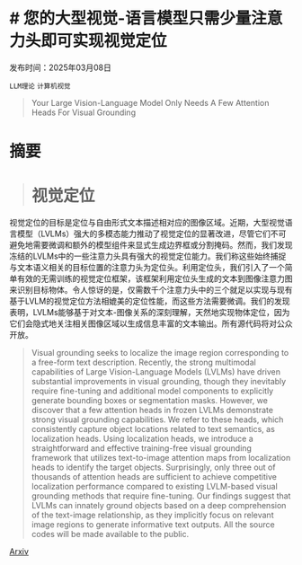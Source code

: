 # # 您的大型视觉-语言模型只需少量注意力头即可实现视觉定位

发布时间：2025年03月08日

`LLM理论` `计算机视觉`

> Your Large Vision-Language Model Only Needs A Few Attention Heads For Visual Grounding

# 摘要

> # 视觉定位
视觉定位的目标是定位与自由形式文本描述相对应的图像区域。近期，大型视觉语言模型（LVLMs）强大的多模态能力推动了视觉定位的显著改进，尽管它们不可避免地需要微调和额外的模型组件来显式生成边界框或分割掩码。然而，我们发现冻结的LVLMs中的一些注意力头具有强大的视觉定位能力。我们称这些始终捕捉与文本语义相关的目标位置的注意力头为定位头。利用定位头，我们引入了一个简单有效的无需训练的视觉定位框架，该框架利用定位头生成的文本到图像注意力图来识别目标物体。令人惊讶的是，仅需数千个注意力头中的三个就足以实现与现有基于LVLM的视觉定位方法相媲美的定位性能，而这些方法需要微调。我们的发现表明，LVLMs能够基于对文本-图像关系的深刻理解，天然地实现物体定位，因为它们会隐式地关注相关图像区域以生成信息丰富的文本输出。所有源代码将对公众开放。


> Visual grounding seeks to localize the image region corresponding to a free-form text description. Recently, the strong multimodal capabilities of Large Vision-Language Models (LVLMs) have driven substantial improvements in visual grounding, though they inevitably require fine-tuning and additional model components to explicitly generate bounding boxes or segmentation masks. However, we discover that a few attention heads in frozen LVLMs demonstrate strong visual grounding capabilities. We refer to these heads, which consistently capture object locations related to text semantics, as localization heads. Using localization heads, we introduce a straightforward and effective training-free visual grounding framework that utilizes text-to-image attention maps from localization heads to identify the target objects. Surprisingly, only three out of thousands of attention heads are sufficient to achieve competitive localization performance compared to existing LVLM-based visual grounding methods that require fine-tuning. Our findings suggest that LVLMs can innately ground objects based on a deep comprehension of the text-image relationship, as they implicitly focus on relevant image regions to generate informative text outputs. All the source codes will be made available to the public.

[Arxiv](https://arxiv.org/abs/2503.06287)
